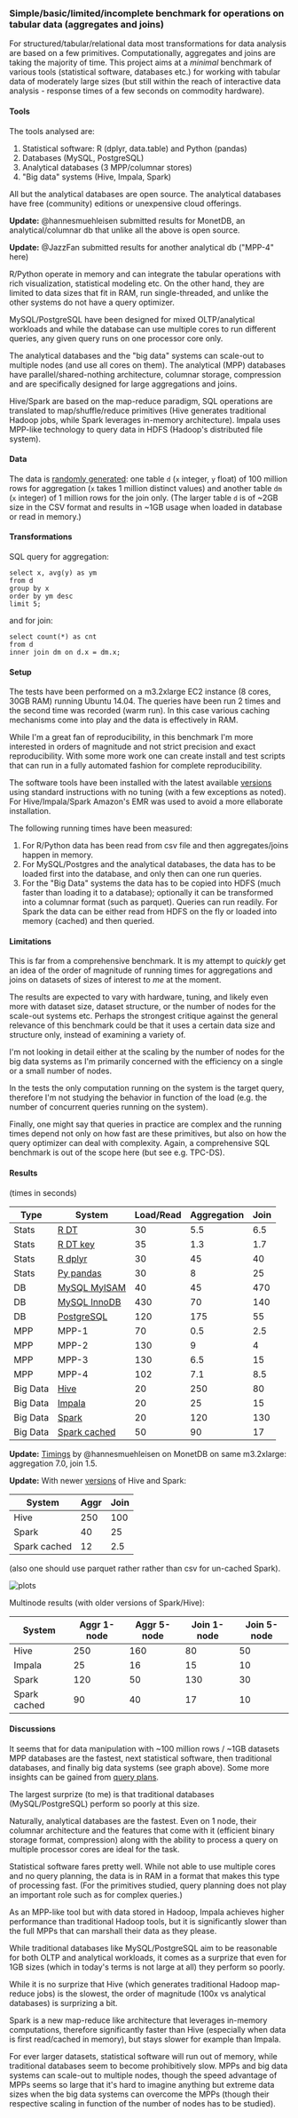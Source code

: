 
### Simple/basic/limited/incomplete benchmark for operations on tabular data (aggregates and joins)

For structured/tabular/relational data most transformations for data analysis are based on a few
primitives. Computationally, aggregates and joins are taking the majority
of time. This project aims at a *minimal* benchmark of various tools 
(statistical software, databases etc.) for working with tabular data of moderately
large sizes (but still within the reach of interactive data analysis - response times
of a few seconds on commodity hardware).


#### Tools

The tools analysed are:

1. Statistical software: R (dplyr, data.table) and Python (pandas)
2. Databases (MySQL, PostgreSQL)
3. Analytical databases (3 MPP/columnar stores)
4. "Big data" systems (Hive, Impala, Spark)

All but the analytical databases are open source. The analytical databases have free (community) editions
or unexpensive cloud offerings. 

**Update:** @hannesmuehleisen submitted results for MonetDB, an analytical/columnar db that unlike all the
above is open source.

**Update:** @JazzFan submitted results for another analytical db ("MPP-4" here) 

R/Python operate in memory and can integrate the tabular operations
with rich visualization, statistical modeling etc. On the other hand, they are limited to data sizes
that fit in RAM, run single-threaded, and unlike the other systems do not have a query optimizer.

MySQL/PostgreSQL have been designed for mixed OLTP/analytical workloads and while 
the database can use multiple cores to run different queries, any given query runs
on one processor core only.

The analytical databases and the "big data" systems can scale-out to multiple nodes (and use all cores on them). 
The analytical (MPP) databases have parallel/shared-nothing architecture, columnar storage, compression and are specifically
designed for large aggregations and joins.

Hive/Spark are based on the map-reduce paradigm, SQL operations are translated to 
map/shuffle/reduce primitives (Hive generates traditional Hadoop jobs, while Spark leverages in-memory
architecture). Impala uses MPP-like technology to query data in HDFS (Hadoop's distributed file system).


#### Data

The data is [randomly generated](0-gendata.txt): 
one table `d` (`x` integer, `y` float) of 100 million rows for aggregation
(`x` takes 1 million distinct values) and another table `dm` (`x` integer) of 1 million rows for the join only.
(The larger table `d` is of ~2GB size in the CSV format and results in ~1GB usage when loaded in database or
read in memory.)


#### Transformations

SQL query for aggregation:

```
select x, avg(y) as ym 
from d 
group by x
order by ym desc 
limit 5;
```

and for join:

```
select count(*) as cnt 
from d
inner join dm on d.x = dm.x;
```


#### Setup

The tests have been performed on a m3.2xlarge EC2 instance (8 cores, 30GB RAM) running Ubuntu 14.04.
The queries have been run 2 times and the second
time was recorded (warm run). In this case various caching mechanisms come into play and the data is
effectively in RAM. 

While I'm a great fan of reproducibility, in this benchmark I'm more interested in orders
of magnitude and not strict precision and exact reproducibility. With some more work one can create install and test
scripts that can run in a fully automated fashion for complete reproducibility.

The software tools have been installed with the latest available 
[versions](versions.txt)
using standard instructions with no tuning 
(with a few exceptions as noted). For Hive/Impala/Spark Amazon's EMR was used to avoid a more ellaborate installation.


The following running times have been measured:

1. For R/Python data has been read from csv file and then aggregates/joins happen in memory.
2. For MySQL/Postgres and the analytical databases, the data has to be loaded first into the database, and only then 
can one run queries.
3. For the "Big Data" systems the data has to be copied into HDFS (much faster than loading it to a database); 
optionally it can be transformed into a columnar format (such as parquet). Queries can run readily. For Spark the data
can be either read from HDFS on the fly or loaded into memory (cached) and then queried.



#### Limitations

This is far from a comprehensive benchmark. It is my attempt to *quickly* get an idea of the order
of magnitude of running times for aggregations and joins on datasets of sizes of interest to *me* at the moment. 

The results are expected to vary with hardware, tuning, and likely even more with dataset size, 
dataset structure, or the number of nodes for the scale-out systems etc. Perhaps the strongest
critique against the general relevance of this benchmark could be that it uses a certain
data size and structure only, instead of examining a variety of.

I'm not looking in detail either at the scaling by the number of nodes for the 
big data systems as I'm primarily concerned with the efficiency on a single or a small number of nodes.

In the tests the only computation running on the system is the target query, therefore I'm not
studying the behavior in function of the load (e.g. the number of concurrent queries running on the system).

Finally, one might say that queries in practice are complex and the running times depend not only 
on how fast are these primitives, but also on how the query optimizer can deal with complexity. Again,
a comprehensive SQL benchmark is out of the scope here (but see e.g. TPC-DS).



#### Results

(times in seconds)

|  Type      | System                              |  Load/Read    |   Aggregation  |   Join   |
| ---------- | ----------------------------------- | ------------- | -------------- | -------- |
|  Stats     | [R DT](1a-R-datatable.txt)          |   30          |       5.5      |    6.5   |
|  Stats     | [R DT key](1a-R-datatable.txt)      |   35          |       1.3      |    1.7   |
|  Stats     | [R dplyr](1b-R-dplyr.txt)           |   30          |       45       |    40    |
|  Stats     | [Py pandas](1c-python-pandas.txt)   |   30          |       8        |    25    |
|  DB        | [MySQL MyISAM](2a-mysql.txt)        |   40          |       45       |    470   |  
|  DB        | [MySQL InnoDB](2a-mysql.txt)        |   430         |       70       |    140   |
|  DB        | [PostgreSQL](2b-postgres.txt)       |   120         |       175      |    55    |
|  MPP       | MPP-1                               |   70          |       0.5      |    2.5   |
|  MPP       | MPP-2                               |   130         |       9        |    4     |
|  MPP       | MPP-3                               |   130         |       6.5      |    15    |
|  MPP       | MPP-4                               |   102         |       7.1      |    8.5   |
|  Big Data  | [Hive](3a-hive.txt)                 |   20          |       250      |    80    |
|  Big Data  | [Impala](3b-impala.txt)             |   20          |       25       |    15    |
|  Big Data  | [Spark](3c-spark.txt)               |   20          |       120      |    130   |
|  Big Data  | [Spark cached](3c-spark.txt)        |   50          |       90       |    17    |


**Update:** [Timings](https://gist.github.com/szilard/7d810877fcc6b019a478#gistcomment-1693662) 
by @hannesmuehleisen on MonetDB on same m3.2xlarge: aggregation 7.0, join 1.5.

**Update:** With newer [versions](versions.txt) of Hive and Spark:

|  System        |   Aggr  |   Join   |
|----------------|---------|----------|
| Hive           |  250    |    100   |
| Spark          |   40    |     25   |
| Spark cached   |   12    |     2.5  |

(also one should use parquet rather rather than csv for un-cached Spark).

![plots](plot.png)

Multinode results (with older versions of Spark/Hive):

| System        | Aggr 1-node | Aggr 5-node | Join 1-node | Join 5-node |
| ------------- | ----------- | ----------- | ----------- | ----------- |
| Hive          |    250      |   160       |    80       |     50      |
| Impala        |    25       |   16        |    15       |     10      |
| Spark         |    120      |   50        |    130      |     30      |
| Spark cached  |    90       |   40        |    17       |     10      |


#### Discussions

It seems that for data manipulation with ~100 million rows / ~1GB datasets MPP databases
are the fastest, next statistical software, then traditional databases, and finally big data
systems (see graph above). Some more insights can be gained from 
[query plans](query_plans.txt).

The largest surprize (to me) is that traditional databases (MySQL/PostgreSQL) perform so poorly
at this size. 

Naturally, analytical databases are the fastest. Even on 1 node, their columnar architecture and
the features that come with it (efficient binary storage format, compression) along with the 
ability to process a query on multiple processor cores are ideal for the task.

Statistical software fares pretty well. While not able to use multiple cores and no query planning,
the data is in RAM in a format that makes this type of processing fast. (For the primitives studied, query
planning does not play an important role such as for complex queries.)

As an MPP-like tool but with data stored in Hadoop, Impala achieves higher performance than traditional
Hadoop tools, but it is significantly slower than the full MPPs that can marshall their data as they 
please. 

While traditional databases like MySQL/PostgreSQL aim to be reasonable for both OLTP and analytical 
workloads, it comes as a surprize that even for 1GB sizes (which in today's terms is not large at all)
they perform so poorly.

While it is no surprize that Hive (which generates traditional Hadoop map-reduce jobs) is the slowest, 
the order of magnitude (100x vs analytical databases) is surprizing a bit.

Spark is a new map-reduce like architecture that leverages in-memory computations, therefore significantly faster 
than Hive (especially when data is first read/cached in memory), but stays slower for example than Impala.

For ever larger datasets, statistical software will run out of memory, while traditional databases
seem to become prohibitively slow. MPPs and big data systems can scale-out to multiple nodes, though 
the speed advantage of MPPs seems so large that it's hard to imagine anything but extreme data sizes
when the big data systems can overcome the MPPs (though their respective scaling in function of the number 
of nodes has to be studied).



